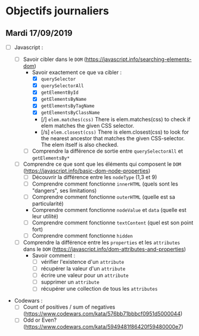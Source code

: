 # Objectifs journaliers

## Mardi 17/09/2019


* [ ] Javascript :

  * [ ] Savoir cibler dans le `DOM` (https://javascript.info/searching-elements-dom)
    * Savoir exactement ce que va cibler : 
      * [x] `querySelector`
      * [x] `querySelectorAll`
      * [x] `getElementById`
      * [x] `getElementsByName`
      * [x] `getElementsByTagName`
      * [x] `getElementsByClassName`
      * [/] `elem.matches(css)` There is elem.matches(css) to check if elem matches the given CSS selector.
      * [/s] `elem.closest(css)` There is elem.closest(css) to look for the nearest ancestor that matches the given CSS-selector. The elem itself is also checked.
    * [ ] Comprendre la différence de sortie entre `querySelectorAll` et `getElementsBy*`

  * [ ] Comprendre ce que sont que les éléments qui composent le `DOM` (https://javascript.info/basic-dom-node-properties)
    * [ ] Découvrir la différence entre les `nodeType` (1,3 et 9)
    * [ ] Comprendre comment fonctionne `innerHTML` (quels sont les "dangers", ses limitations)
    * [ ] Comprendre comment fonctionne `outerHTML` (quelle est sa particularité)
    * Comprendre comment fonctionne `nodeValue` et `data` (quelle est leur utilité)
    * [ ] Comprendre comment fonctionne `textContent` (quel est son point fort)
    * [ ] Comprendre comment fonctionne `hidden`

  * [ ] Comprendre la différence entre les `properties` et les `attributes` dans le `DOM` (https://javascript.info/dom-attributes-and-properties)
    * Savoir comment : 
      * [ ] vérifier l'existence d'un `attribute`
      * [ ] récupérer la valeur d'un `attribute`
      * [ ] écrire une valeur pour un `attribute`
      * [ ] supprimer un `attribute`
      * [ ] récupérer une collection de tous les `attributes`

* Codewars :
  * [ ] Count of positives / sum of negatives (https://www.codewars.com/kata/576bb71bbbcf0951d5000044)
  * [ ] Odd or Even? (https://www.codewars.com/kata/5949481f86420f59480000e7)
